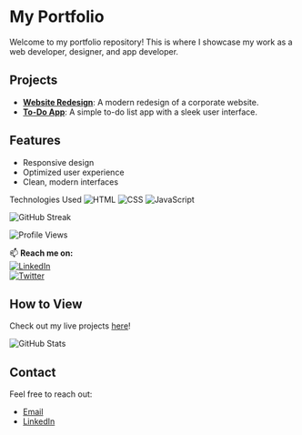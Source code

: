 # My Portfolio

Welcome to my portfolio repository! This is where I showcase my work as a web developer, designer, and app developer.

## Projects
- **[Website Redesign](./website-redesign/)**: A modern redesign of a corporate website.
- **[To-Do App](./todo-app/)**: A simple to-do list app with a sleek user interface.

## Features
- Responsive design
- Optimized user experience
- Clean, modern interfaces

 Technologies Used
![HTML](https://img.shields.io/badge/HTML-E34F26?style=flat-square&logo=html5&logoColor=white) 
![CSS](https://img.shields.io/badge/CSS-1572B6?style=flat-square&logo=css3&logoColor=white) 
![JavaScript](https://img.shields.io/badge/JavaScript-F7DF1E?style=flat-square&logo=javascript&logoColor=black)  


![GitHub Streak](https://github-readme-streak-stats.herokuapp.com/?user=Brytoh&theme=dark&hide_border=true) 

![Profile Views](https://komarev.com/ghpvc/?username=Brytoh&color=blue)



📫 **Reach me on:**  
[![LinkedIn](https://img.shields.io/badge/LinkedIn-blue?style=flat-square&logo=linkedin)](your-linkedin)  
[![Twitter](https://img.shields.io/badge/Twitter-blue?style=flat-square&logo=twitter)](your-twitter)

## How to View
Check out my live projects [here](https://tekbrytoh-portfolio.netlify.app/)!


![GitHub Stats](https://github-readme-stats.vercel.app/api?username=Brytoh&show_icons=true&theme=dark)


## Contact
Feel free to reach out:
- [Email](mailto:brytohochieng@gmail.com)
- [LinkedIn](https://www.linkedin.com/in/brighton-ochieng-689840316)
